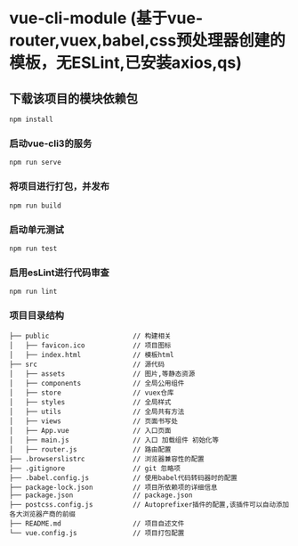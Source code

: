 # vue-cli-module (基于vue-router,vuex,babel,css预处理器创建的模板，无ESLint,已安装axios,qs)

## 下载该项目的模块依赖包
```
npm install
```

### 启动vue-cli3的服务
```
npm run serve
```

### 将项目进行打包，并发布
```
npm run build
```

### 启动单元测试
```
npm run test
```

### 启用esLint进行代码审查
```
npm run lint
```
### 项目目录结构
```
├── public                     // 构建相关
│   ├── favicon.ico            // 项目图标
│   ├── index.html             // 模板html
├── src                        // 源代码
│   ├── assets                 // 图片,等静态资源
│   ├── components             // 全局公用组件
│   ├── store                  // vuex仓库
│   ├── styles                 // 全局样式
│   ├── utils                  // 全局共有方法
│   ├── views                  // 页面书写处
│   ├── App.vue                // 入口页面
│   ├── main.js                // 入口 加载组件 初始化等
│   ├── router.js              // 路由配置
├── .browserslistrc            // 浏览器兼容性的配置
├── .gitignore                 // git 忽略项
├── .babel.config.js           // 使用babel代码转码器时的配置
├── package-lock.json          // 项目所依赖项的详细信息
├── package.json               // package.json
├── postcss.config.js          // Autoprefixer插件的配置,该插件可以自动添加各大浏览器产商的前缀
├── README.md                  // 项目自述文件
└── vue.config.js              // 项目打包配置
```
